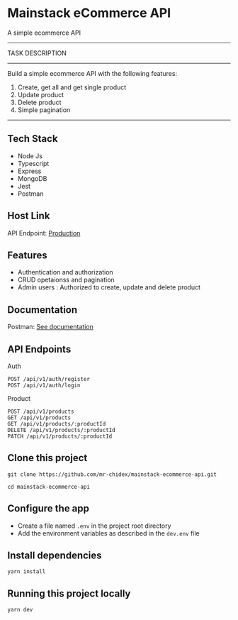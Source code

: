 # Mainstack eCommerce API

A simple ecommerce API

---

TASK DESCRIPTION

---

Build a simple ecommerce API with the following features:

1. Create, get all and get single product
2. Update product
3. Delete product
4. Simple pagination

---

## Tech Stack

- Node Js
- Typescript
- Express
- MongoDB
- Jest
- Postman

## Host Link

API Endpoint: [Production](https://mainstack-ecommerce-api-production.up.railway.app/)

## Features

- Authentication and authorization
- CRUD opetaionss and pagination
- Admin users : Authorized to create, update and delete product

## Documentation

Postman: [See documentation](https://documenter.getpostman.com/view/11724511/2s93CGSw7C)

## API Endpoints

Auth

```
POST /api/v1/auth/register
POST /api/v1/auth/login
```

Product

```
POST /api/v1/products
GET /api/v1/products
GET /api/v1/products/:productId
DELETE /api/v1/products/:productId
PATCH /api/v1/products/:productId
```

## Clone this project

```
git clone https://github.com/mr-chidex/mainstack-ecommerce-api.git
```

```
cd mainstack-ecommerce-api
```

## Configure the app

- Create a file named `.env` in the project root directory
- Add the environment variables as described in the `dev.env` file

## Install dependencies

```
yarn install
```

## Running this project locally

```
yarn dev
```

